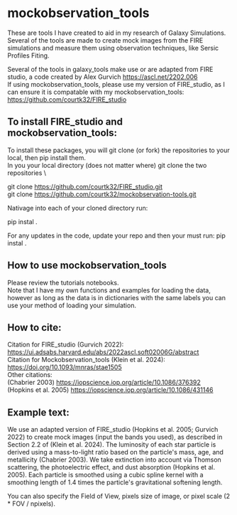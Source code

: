 # mockobservation_tools

These are tools I have created to aid in my research of Galaxy Simulations. Several of the tools are made to create mock images from the FIRE simulations and measure them using observation techniques, like Sersic Profiles Fiting. 

Several of the tools in galaxy_tools make use or are adapted from FIRE studio, a code created by Alex Gurvich https://ascl.net/2202.006 \
If using mockobservation_tools, please use my version of FIRE_studio, as I can ensure it is compatable with my mockobservation_tools: \
https://github.com/courtk32/FIRE_studio

## To install FIRE_studio and mockobservation_tools:
To install these packages, you will git clone (or fork) the repositories to your local, then pip install them. \
In you your local directory (does not matter where) git clone the two repositories \

git clone https://github.com/courtk32/FIRE_studio.git \
git clone https://github.com/courtk32/mockobservation-tools.git 

Nativage into each of your cloned directory run:

pip instal .

For any updates in the code, update your repo and then your must run: pip instal .

## How to use mockobservation_tools
Please review the tutorials notebooks. \
Note that I have my own functions and examples for loading the data, however as long as the data is in dictionaries with the same labels you can use your method of loading your simulation.



## How to cite:
Citation for FIRE_studio (Gurvich 2022): https://ui.adsabs.harvard.edu/abs/2022ascl.soft02006G/abstract \
Citation for Mockobservation_tools (Klein et al. 2024): https://doi.org/10.1093/mnras/stae1505  \
Other citations: \
(Chabrier 2003) https://iopscience.iop.org/article/10.1086/376392 \
(Hopkins et al. 2005) https://iopscience.iop.org/article/10.1086/431146 

## Example text:
We use an adapted version of FIRE_studio (Hopkins et al. 2005; Gurvich 2022) to create mock images (input the bands you used), as described in Section 2.2 of (Klein et al. 2024). The luminosity of each star particle is derived using a mass-to-light ratio based on the particle's mass, age, and metallicity (Chabrier 2003). We take extinction into account via Thomson scattering, the photoelectric effect, and dust absorption (Hopkins et al. 2005). Each particle is smoothed using a cubic spline kernel with a smoothing length of 1.4 times the particle's gravitational softening length. 

You can also specify the Field of View, pixels size of image, or pixel scale (2 * FOV / npixels).
